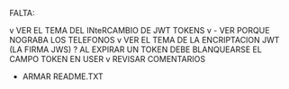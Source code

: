 FALTA:

v VER EL TEMA DEL INteRCAMBIO DE JWT TOKENS
v - VER PORQUE NOGRABA LOS TELEFONOS
v VER EL TEMA DE LA ENCRIPTACION JWT (LA FIRMA JWS)
? AL EXPIRAR UN TOKEN DEBE BLANQUEARSE EL CAMPO TOKEN EN USER
v REVISAR COMENTARIOS
- ARMAR README.TXT